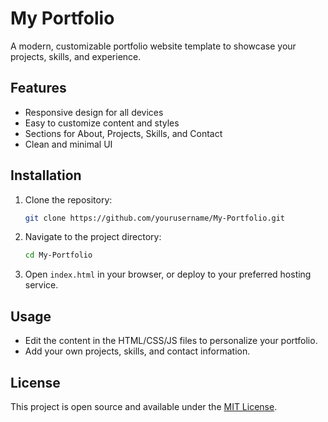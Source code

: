 # My Portfolio

A modern, customizable portfolio website template to showcase your projects, skills, and experience.

## Features

- Responsive design for all devices
- Easy to customize content and styles
- Sections for About, Projects, Skills, and Contact
- Clean and minimal UI

## Installation

1. Clone the repository:
   ```bash
   git clone https://github.com/yourusername/My-Portfolio.git
   ```
2. Navigate to the project directory:
   ```bash
   cd My-Portfolio
   ```
3. Open `index.html` in your browser, or deploy to your preferred hosting service.

## Usage

- Edit the content in the HTML/CSS/JS files to personalize your portfolio.
- Add your own projects, skills, and contact information.

## License

This project is open source and available under the [MIT License](LICENSE).